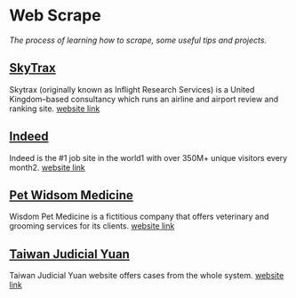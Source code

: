 # Web Scrape
_The process of learning how to scrape, some useful tips and projects._

## [SkyTrax ](https://github.com/stephanie0324/Web-Scraping-/tree/main/skytrax)
Skytrax (originally known as Inflight Research Services) is a United Kingdom–based consultancy which runs an airline and airport review and ranking site. [website link](https://www.airlinequality.com/review-pages/a-z-airline-reviews/)

## [Indeed](https://github.com/stephanie0324/Web-Scraping-/tree/main/indeed)
Indeed is the #1 job site in the world1 with over 350M+ unique visitors every month2. [website link](https://tw.indeed.com/?r=us)

## [Pet Widsom Medicine](https://github.com/stephanie0324/Web-Scraping-/tree/main/pet-widsom-medicine)
Wisdom Pet Medicine is a fictitious company that offers veterinary and grooming services for its clients. [website link](http://thisisasite.net/)

## [Taiwan Judicial Yuan](https://github.com/stephanie0324/Web-Scraping-/tree/main/judicial)
Taiwan Judicial Yuan website offers cases from the whole system. [website link](https://judgment.judicial.gov.tw/FJUD/default.aspx)